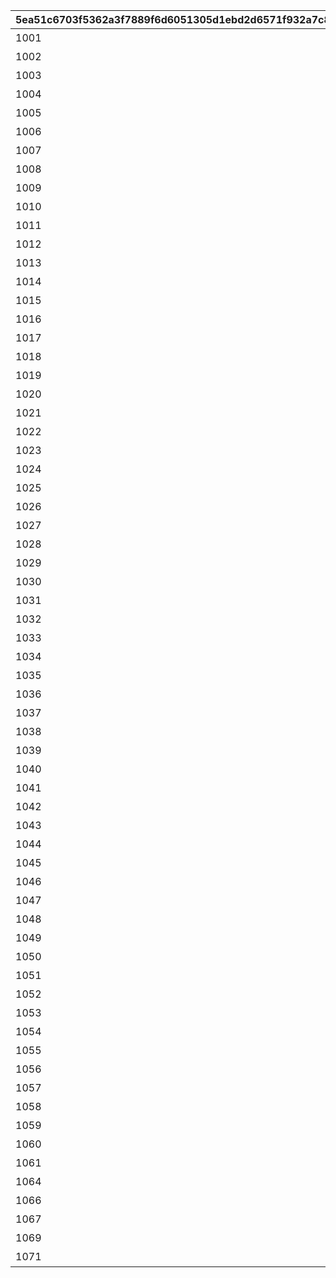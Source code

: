 |5ea51c6703f5362a3f7889f6d6051305d1ebd2d6571f932a7c8f343fc30e0db2|bed354371921a38f19ea2a843e75e336da6ad2f321d5966ce50d8500b5aaead3|32cc80d376192a178e076890befec6dee7b33e47e756ff82285b498e3a116986|6e082b00ffb9733fdc85f8e3bd1dcbdda698066c37cfc0552f21b34f475b059e|7e6e5f891e4ce07ab96cab38fea64fbb4537f11297bca87c2fdd7a73de62597a|e29502e53aef3e76254c61377b7989211910932fee55a30c484059682b6dbfaf|735257b2aa59a540eccbedf381a5dfda94a6bfdb02160c4c81be0397ccfabeb6|e1c8598326ed14feeb355063e06a0c4844bc4a13a6bb416fbc82a62f45c45641|a62a9f5ad47bd196652591b2205d4d8521790eccc4319cc285c7ab73184c8cff|8127a20b13350564ba5956cd8488b807570ac0f47949c0a9a53516a1104cd6b3|d61dfeb358decbf6664cecb98344f3481d4557deeef83df44c23f533cebc7b2c|31c20ca96704bb3ffe713a9515e502cc85ef55d9aca1f0754cfac70fb6f98d4b|a1fd2c845c24d2a582b72b4dd3010258f8566b93cbb91dfce8b665de0460bcb6|b8f4838cdf89e74e598ba101ba6ac89c37d026b311357c6de7c827bc65e97d87|b596a6e4cd4804f1864403d18e103f56cbca564f4a8b5a66ad2bb05c80b194a9|311fc86bdaf773d925e07eb14bb1ea84dc03b94592d386c9f21fc9ecbf14bd2a|b3be5bea0bf7017a03754abdf7c1d1276d129317b4506959bd987a96507662a1|2fb04d9450c28721fa9171dee8834726ef48ad5fa6f6b5cd10292b2cf9429a6c|d11aa4945b1a534f712a9f69d98654eabe2492b18b0efd4cb9f34725b90db253|39b84df7200908514255410c902565c4cd6a304303577dc69bd1a40d2061e007|
| --- | --- | --- | --- | --- | --- | --- | --- | --- | --- | --- | --- | --- | --- | --- | --- | --- | --- | --- | --- |
|1001|1|和行会成员互相合作\n打倒强大的怪物吧！|101011|团队战开始！培养角色\n打倒怪物吧！|101011|0|0|0|2020/05/07 5:00:00|2020/05/14 23:59:59|2020/05/15|2020/06/02 4:59:59|2020/05/15|2020/05/18 15:00:00|2020/06/02 4:59:59|90|40004|25|0|
|1002|1|和行会成员互相合作\n打倒强大的怪物吧！|101021|团队战开始！培养角色\n打倒怪物吧！|101021|0|0|0|2020/06/02 5:00:00|2020/06/07 23:59:59|2020/06/08|2020/06/30 4:59:59|2020/06/08|2020/06/12 15:00:00|2020/06/30 4:59:59|90|40004|25|0|
|1003|1|和行会成员互相合作\n打倒强大的怪物吧！|101042|团队战开始！培养角色\n打倒怪物吧！|101042|0|0|0|2020/06/30 5:00:00|2020/07/05 23:59:59|2020/07/06|2020/07/28 4:59:59|2020/07/06|2020/07/09 15:00:00|2020/07/28 4:59:59|90|40004|25|0|
|1004|1|和行会成员互相合作\n打倒强大的怪物吧！|101161|团队战开始！培养角色\n打倒怪物吧！|101161|0|0|0|2020/07/28 5:00:00|2020/08/02 23:59:59|2020/08/03|2020/08/25 4:59:59|2020/08/03|2020/08/06 15:00:00|2020/08/25 4:59:59|90|40004|25|0|
|1005|1|和行会成员互相合作\n打倒强大的怪物吧！|101171|团队战开始！培养角色\n打倒怪物吧！|101171|0|0|0|2020/08/24 5:00:00|2020/08/29 23:59:59|2020/08/30|2020/09/22 4:59:59|2020/08/30|2020/09/02 15:00:00|2020/09/22 4:59:59|90|40004|25|0|
|1006|1|和行会成员互相合作\n打倒强大的怪物吧！|101191|团队战开始！培养角色\n打倒怪物吧！|101191|0|0|0|2020/09/22 5:00:00|2020/09/27 23:59:59|2020/09/28|2020/10/20 4:59:59|2020/09/28|2020/09/30 15:00:00|2020/10/20 4:59:59|90|40004|25|0|
|1007|1|和行会成员互相合作\n打倒强大的怪物吧！|101202|团队战开始！培养角色\n打倒怪物吧！|101202|0|0|0|2020/10/20 5:00:00|2020/10/25 23:59:59|2020/10/26|2020/11/17 4:59:59|2020/10/26|2020/10/29 15:00:00|2020/11/17 4:59:59|90|40004|25|0|
|1008|1|和行会成员互相合作\n打倒强大的怪物吧！|101292|团队战开始！培养角色\n打倒怪物吧！|101292|0|0|0|2020/11/17 5:00:00|2020/11/22 23:59:59|2020/11/23|2020/12/14 4:59:59|2020/11/23|2020/11/26 15:00:00|2020/12/14 4:59:59|90|40004|25|0|
|1009|1|和行会成员互相合作\n打倒强大的怪物吧！|101302|团队战开始！培养角色\n打倒怪物吧！|101302|0|0|0|2020/12/14 5:00:00|2020/12/19 23:59:59|2020/12/20|2021/01/12 4:59:59|2020/12/20|2020/12/23 15:00:00|2021/01/12 4:59:59|90|40004|25|0|
|1010|1|和行会成员互相合作\n打倒强大的怪物吧！|101441|团队战开始！培养角色\n打倒怪物吧！|101441|0|0|0|2021/01/12 5:00:00|2021/01/17 23:59:59|2021/01/18|2021/02/05 4:59:59|2021/01/18|2021/01/21 15:00:00|2021/02/05 4:59:59|90|40004|25|0|
|1011|1|和行会成员互相合作\n打倒强大的怪物吧！|101452|团队战开始！培养角色\n打倒怪物吧！|101452|0|0|0|2021/02/05 5:00:00|2021/02/10 23:59:59|2021/02/11|2021/03/09 4:59:59|2021/02/11|2021/02/23 15:00:00|2021/03/09 4:59:59|90|40004|25|0|
|1012|1|和行会成员互相合作\n打倒强大的怪物吧！|101562|团队战开始！培养角色\n打倒怪物吧！|101562|0|0|0|2021/03/09 5:00:00|2021/03/14 23:59:59|2021/03/15|2021/04/11 4:59:59|2021/03/15|2021/03/18 15:00:00|2021/04/11 4:59:59|90|40004|25|0|
|1013|1|和行会成员互相合作\n打倒强大的怪物吧！|101011|团队战开始！培养角色\n打倒怪物吧！|101011|0|0|0|2021/04/11 5:00:00|2021/04/16 23:59:59|2021/04/17|2021/05/09 4:59:59|2021/04/17|2021/04/20 15:00:00|2021/05/09 4:59:59|90|40004|25|0|
|1014|1|和行会成员互相合作\n打倒强大的怪物吧！|101021|团队战开始！培养角色\n打倒怪物吧！|101021|0|0|0|2021/05/09 5:00:00|2021/05/14 23:59:59|2021/05/15|2021/06/08 4:59:59|2021/05/15|2021/05/19 15:00:00|2021/06/08 4:59:59|90|40004|25|0|
|1015|1|和行会成员互相合作\n打倒强大的怪物吧！|101042|团队战开始！培养角色\n打倒怪物吧！|101042|0|0|0|2021/06/08 5:00:00|2021/06/13 23:59:59|2021/06/14|2021/07/06 4:59:59|2021/06/14|2021/06/17 15:00:00|2021/07/06 4:59:59|90|40004|25|0|
|1016|1|和行会成员互相合作\n打倒强大的怪物吧！|101162|团队战开始！培养角色\n打倒怪物吧！|101162|0|0|0|2021/07/06 5:00:00|2021/07/11 23:59:59|2021/07/12|2021/08/03 4:59:59|2021/07/12|2021/07/15 15:00:00|2021/08/03 4:59:59|90|40004|25|0|
|1017|1|和行会成员互相合作\n打倒强大的怪物吧！|101172|团队战开始！培养角色\n打倒怪物吧！|101172|0|0|0|2021/08/03 5:00:00|2021/08/08 23:59:59|2021/08/09|2021/08/31 4:59:59|2021/08/09|2021/08/12 15:00:00|2021/08/31 4:59:59|90|40004|25|0|
|1018|1|和行会成员互相合作\n打倒强大的怪物吧！|101192|团队战开始！培养角色\n打倒怪物吧！|101192|0|0|0|2021/08/31 5:00:00|2021/09/05 23:59:59|2021/09/06|2021/09/28 4:59:59|2021/09/06|2021/09/09 15:00:00|2021/09/28 4:59:59|90|40004|25|0|
|1019|1|和行会成员互相合作\n打倒强大的怪物吧！|101202|团队战开始！培养角色\n打倒怪物吧！|101202|0|0|0|2021/09/28 5:00:00|2021/10/03 23:59:59|2021/10/04|2021/10/26 4:59:59|2021/10/04|2021/10/08 15:00:00|2021/10/26 4:59:59|90|40004|25|0|
|1020|1|和行会成员互相合作\n打倒强大的怪物吧！|101292|团队战开始！培养角色\n打倒怪物吧！|101292|0|0|0|2021/10/26 5:00:00|2021/10/31 23:59:59|2021/11/01|2021/11/24 4:59:59|2021/11/01|2021/11/04 15:00:00|2021/11/24 4:59:59|90|40004|25|0|
|1021|1|和行会成员互相合作\n打倒强大的怪物吧！|101302|团队战开始！培养角色\n打倒怪物吧！|101302|0|0|0|2021/11/24 5:00:00|2021/11/29 23:59:59|2021/11/30|2021/12/25 4:59:59|2021/11/30|2021/12/03 15:00:00|2021/12/25 4:59:59|90|40004|25|0|
|1022|1|和行会成员互相合作\n打倒强大的怪物吧！|101441|团队战开始！培养角色\n打倒怪物吧！|101441|0|0|0|2021/12/25 5:00:00|2021/12/30 23:59:59|2021/12/31|2022/01/22 4:59:59|2021/12/31|2021/12/31 15:00:00|2022/01/22 4:59:59|90|40004|25|0|
|1023|1|和行会成员互相合作\n打倒强大的怪物吧！|101452|团队战开始！培养角色\n打倒怪物吧！|101452|0|0|0|2022/01/22 5:00:00|2022/01/27 23:59:59|2022/01/28|2022/02/22 4:59:59|2022/01/28|2022/01/29 15:00:00|2022/02/22 4:59:59|90|40004|25|0|
|1024|1|和行会成员互相合作\n打倒强大的怪物吧！|101562|团队战开始！培养角色\n打倒怪物吧！|101562|0|0|0|2022/02/22 5:00:00|2022/02/27 23:59:59|2022/02/28|2022/03/24 4:59:59|2022/02/28|2022/03/03 15:00:00|2022/03/24 4:59:59|90|40004|25|0|
|1025|1|和行会成员互相合作\n打倒强大的怪物吧！|101011|团队战开始！培养角色\n打倒怪物吧！|101011|0|0|0|2022/03/25 5:00:00|2022/03/30 23:59:59|2022/03/31|2022/04/24 4:59:59|2022/03/31|2022/04/07 15:00:00|2022/04/24 4:59:59|90|40004|25|0|
|1026|1|和行会成员互相合作\n打倒强大的怪物吧！|101021|团队战开始！培养角色\n打倒怪物吧！|101021|0|0|0|2022/04/24 5:00:00|2022/04/28 23:59:59|2022/04/29|2022/05/26 4:59:59|2022/04/29|2022/05/07 15:00:00|2022/05/26 4:59:59|90|40004|25|0|
|1027|1|和行会成员互相合作\n打倒强大的怪物吧！|101042|团队战开始！培养角色\n打倒怪物吧！|101042|0|0|0|2022/05/26 5:00:00|2022/05/30 23:59:59|2022/05/31|2022/06/25 4:59:59|2022/05/31|2022/06/02 15:00:00|2022/06/25 4:59:59|90|40004|25|0|
|1028|1|和行会成员互相合作\n打倒强大的怪物吧！|101162|团队战开始！培养角色\n打倒怪物吧！|101162|0|0|0|2022/06/25 5:00:00|2022/06/29 23:59:59|2022/6/30|2022/07/26 4:59:59|2022/6/30|2022/07/04 15:00:00|2022/07/26 4:59:59|90|40004|25|0|
|1029|1|和行会成员互相合作\n打倒强大的怪物吧！|101172|团队战开始！培养角色\n打倒怪物吧！|101172|0|0|0|2022/07/26 5:00:00|2022/07/30 23:59:59|2022/7/31|2022/08/26 4:59:59|2022/7/31|2022/08/05 15:00:00|2022/08/26 4:59:59|90|40004|25|0|
|1030|1|和行会成员互相合作\n打倒强大的怪物吧！|101192|团队战开始！培养角色\n打倒怪物吧！|101192|0|0|0|2022/08/26 5:00:00|2022/08/30 23:59:59|2022/8/31|2022/09/25 4:59:59|2022/8/31|2022/09/09 15:00:00|2022/09/25 4:59:59|90|40004|25|0|
|1031|1|和行会成员互相合作\n打倒强大的怪物吧！|101202|团队战开始！培养角色\n打倒怪物吧！|101202|0|0|0|2022/09/25 5:00:00|2022/09/29 23:59:59|2022/9/30|2022/10/26 4:59:59|2022/9/30|2022/10/10 15:00:00|2022/10/26 4:59:59|90|40004|25|0|
|1032|1|和行会成员互相合作\n打倒强大的怪物吧！|101292|团队战开始！培养角色\n打倒怪物吧！|101292|0|0|0|2022/10/26 5:00:00|2022/10/30 23:59:59|2022/10/31|2022/11/25 4:59:59|2022/10/31|2022/11/03 15:00:00|2022/11/25 4:59:59|90|40004|25|0|
|1033|1|和行会成员互相合作\n打倒强大的怪物吧！|101302|团队战开始！培养角色\n打倒怪物吧！|101302|0|0|0|2022/11/25 5:00:00|2022/11/29 23:59:59|2022/11/30|2022/12/26 4:59:59|2022/11/30|2022/12/05 15:00:00|2022/12/26 4:59:59|90|40004|25|0|
|1034|1|和行会成员互相合作\n打倒强大的怪物吧！|101441|团队战开始！培养角色\n打倒怪物吧！|101441|0|0|0|2022/12/26 5:00:00|2022/12/30 23:59:59|2022/12/31|2023/1/26 4:59:59|2022/12/31|2023/01/06 15:00:00|2023/1/26 4:59:59|90|40004|25|0|
|1035|1|和行会成员互相合作\n打倒强大的怪物吧！|101452|团队战开始！培养角色\n打倒怪物吧！|101452|0|0|0|2023/1/26 5:00:00|2023/01/30 23:59:59|2023/1/31|2023/2/23 4:59:59|2023/1/31|2023/02/06 15:00:00|2023/2/23 4:59:59|90|40004|25|0|
|1036|1|和行会成员互相合作\n打倒强大的怪物吧！|101562|团队战开始！培养角色\n打倒怪物吧！|101562|0|0|0|2023/2/23 5:00:00|2023/02/27 23:59:59|2023/2/28|2023/3/26 4:59:59|2023/2/28|2023/03/06 15:00:00|2023/3/26 4:59:59|90|40004|25|0|
|1037|1|和行会成员互相合作\n打倒强大的怪物吧！|101011|团队战开始！培养角色\n打倒怪物吧！|101011|0|0|0|2023/3/26 5:00:00|2023/03/30 23:59:59|2023/3/31|2023/4/23 4:59:59|2023/3/31|2023/04/07 15:00:00|2023/4/23 4:59:59|90|40004|25|0|
|1038|1|和行会成员互相合作\n打倒强大的怪物吧！|101021|团队战开始！培养角色\n打倒怪物吧！|101021|0|0|0|2023/4/23 5:00:00|2023/04/27 23:59:59|2023/4/28|2023/5/26 4:59:59|2023/4/28|2023/05/05 15:00:00|2023/5/26 4:59:59|90|40004|25|0|
|1039|1|和行会成员互相合作\n打倒强大的怪物吧！|101042|团队战开始！培养角色\n打倒怪物吧！|101042|0|0|0|2023/5/26 5:00:00|2023/05/30 23:59:59|2023/5/31|2023/6/25 4:59:59|2023/5/31|2023/06/06 15:00:00|2023/6/25 4:59:59|90|40004|25|0|
|1040|1|和行会成员互相合作\n打倒强大的怪物吧！|101162|团队战开始！培养角色\n打倒怪物吧！|101162|0|0|0|2023/6/25 5:00:00|2023/06/29 23:59:59|2023/6/30|2023/7/26 4:59:59|2023/6/30|2023/07/06 15:00:00|2023/7/26 4:59:59|90|40004|25|0|
|1041|1|和行会成员互相合作\n打倒强大的怪物吧！|101172|团队战开始！培养角色\n打倒怪物吧！|101172|0|0|0|2023/7/26 5:00:00|2023/07/30 23:59:59|2023/7/31|2023/8/26 4:59:59|2023/7/31|2023/08/08 15:00:00|2023/8/26 4:59:59|90|40004|25|0|
|1042|1|和行会成员互相合作\n打倒强大的怪物吧！|101192|团队战开始！培养角色\n打倒怪物吧！|101192|0|0|0|2023/8/26 5:00:00|2023/08/30 23:59:59|2023/8/31|2023/9/25 4:59:59|2023/8/31|2023/09/07 15:00:00|2023/9/25 4:59:59|90|40004|25|0|
|1043|1|和行会成员互相合作\n打倒强大的怪物吧！|101202|团队战开始！培养角色\n打倒怪物吧！|101202|0|0|0|2023/9/25 5:00:00|2023/09/29 23:59:59|2023/9/30|2023/10/26 4:59:59|2023/9/30|2023/10/06 15:00:00|2023/10/26 4:59:59|90|40004|25|0|
|1044|1|和行会成员互相合作\n打倒强大的怪物吧！|101292|团队战开始！培养角色\n打倒怪物吧！|101292|0|0|0|2023/10/26 5:00:00|2023/10/30 23:59:59|2023/10/31|2023/11/25 4:59:59|2023/10/31|2023/11/07 15:00:00|2023/11/25 4:59:59|90|40004|25|0|
|1045|1|和行会成员互相合作\n打倒强大的怪物吧！|101302|团队战开始！培养角色\n打倒怪物吧！|101302|0|0|0|2023/11/25 5:00:00|2023/11/29 23:59:59|2023/11/30|2023/12/24 4:59:59|2023/11/30|2023/12/07 15:00:00|2023/12/24 4:59:59|90|40004|25|0|
|1046|1|和行会成员互相合作\n打倒强大的怪物吧！|101441|团队战开始！培养角色\n打倒怪物吧！|101441|0|0|0|2023/12/24 5:00:00|2023/12/28 23:59:59|2023/12/29|2024/01/26 4:59:59|2023/12/31|2024/1/05 15:00:00|2024/01/26 4:59:59|90|40004|25|0|
|1047|1|和行会成员互相合作\n打倒强大的怪物吧！|101452|团队战开始！培养角色\n打倒怪物吧！|101452|0|0|0|2024/1/26 5:00:00|2024/1/30 23:59:59|2024/1/31|2024/02/26 4:59:59|2024/1/31|2024/2/07 15:00:00|2024/02/26 4:59:59|90|40004|25|0|
|1048|1|和行会成员互相合作\n打倒强大的怪物吧！|101562|团队战开始！培养角色\n打倒怪物吧！|101562|0|0|0|2024/02/24 5:00:00|2024/02/28 23:59:59|2024/02/29|2024/03/26 4:59:59|2024/02/29|2024/03/07 15:00:00|2024/03/26 4:59:59|90|40004|25|0|
|1049|1|和行会成员互相合作\n打倒强大的怪物吧！|101011|团队战开始！培养角色\n打倒怪物吧！|101011|0|0|0|2024/03/24 5:00:00|2024/03/28 23:59:59|2024/03/29|2024/04/25 4:59:59|2024/03/29|2024/04/08 15:00:00|2024/04/25 4:59:59|90|40004|25|0|
|1050|1|和行会成员互相合作\n打倒强大的怪物吧！|101021|团队战开始！培养角色\n打倒怪物吧！|101021|0|0|0|2024/04/25 5:00:00|2024/04/29 23:59:59|2024/04/30|2024/05/25 4:59:59|2024/04/30|2024/05/07 15:00:00|2024/05/25 4:59:59|90|40004|25|0|
|1051|1|和行会成员互相合作\n打倒强大的怪物吧！|101042|团队战开始！培养角色\n打倒怪物吧！|101042|0|0|0|2024/05/26 5:00:00|2024/05/30 23:59:59|2024/05/31|2024/06/23 4:59:59|2024/05/31|2024/06/07 15:00:00|2024/06/23 4:59:59|90|40004|25|0|
|1052|1|和行会成员互相合作\n打倒强大的怪物吧！|101162|团队战开始！培养角色\n打倒怪物吧！|101162|0|0|0|2024/06/23 5:00:00|2024/06/27 23:59:59|2024/06/28|2024/07/26 4:59:59|2024/06/28|2024/07/05 15:00:00|2024/07/26 4:59:59|90|40004|25|0|
|1053|1|和行会成员互相合作\n打倒强大的怪物吧！|101172|团队战开始！培养角色\n打倒怪物吧！|101172|0|0|0|2024/07/26 5:00:00|2024/07/30 23:59:59|2024/07/31|2024/08/25 4:59:59|2024/07/31|2024/08/08 15:00:00|2024/08/25 4:59:59|90|40004|25|0|
|1054|1|和行会成员互相合作\n打倒强大的怪物吧！|101192|团队战开始！培养角色\n打倒怪物吧！|101192|0|0|0|2024/08/25 5:00:00|2024/08/29 23:59:59|2024/08/30|2024/09/25 4:59:59|2024/08/30|2024/09/06 15:00:00|2024/09/25 4:59:59|90|40004|25|0|
|1055|1|和行会成员互相合作\n打倒强大的怪物吧！|101202|团队战开始！培养角色\n打倒怪物吧！|101202|0|0|0|2024/09/25 5:00:00|2024/09/29 23:59:59|2024/09/30|2024/10/26 4:59:59|2024/09/30|2024/10/09 15:00:00|2024/10/26 4:59:59|90|40004|25|0|
|1056|1|和行会成员互相合作\n打倒强大的怪物吧！|101292|团队战开始！培养角色\n打倒怪物吧！|101292|0|0|0|2024/10/26 5:00:00|2024/10/30 23:59:59|2024/10/31|2024/11/24 4:59:59|2024/10/31|2024/11/07 15:00:00|2024/11/24 4:59:59|90|40004|25|0|
|1057|1|和行会成员互相合作\n打倒强大的怪物吧！|101302|团队战开始！培养角色\n打倒怪物吧！|101302|0|0|0|2024/11/24 5:00:00|2024/11/28 23:59:59|2024/11/29|2024/12/26 4:59:59|2024/11/29|2024/12/06 15:00:00|2024/12/26 4:59:59|90|40004|25|0|
|1058|1|和行会成员互相合作\n打倒强大的怪物吧！|101441|团队战开始！培养角色\n打倒怪物吧！|101441|0|0|0|2024/12/26 5:00:00|2024/12/30 23:59:59|2024/12/31|2025/01/22 4:59:59|2024/12/31|2025/01/08 15:00:00|2025/01/22 4:59:59|90|40004|25|0|
|1059|1|和行会成员互相合作\n打倒强大的怪物吧！|101452|团队战开始！培养角色\n打倒怪物吧！|101452|0|0|0|2025/01/22 5:00:00|2025/01/26 23:59:59|2025/01/27|2025/02/21 4:59:59|2025/01/27|2025/02/08 15:00:00|2025/02/21 4:59:59|90|40004|25|0|
|1060|1|和行会成员互相合作\n打倒强大的怪物吧！|101562|团队战开始！培养角色\n打倒怪物吧！|101562|0|0|0|2025/02/21 5:00:00|2025/02/25 23:59:59|2025/02/26|2025/03/26 4:59:59|2025/02/26|2025/03/06 15:00:00|2025/03/26 4:59:59|90|40004|25|0|
|1061|1|和行会成员互相合作\n打倒强大的怪物吧！|101011|团队战开始！培养角色\n打倒怪物吧！|101011|0|0|0|2025/03/26 5:00:00|2025/03/30 23:59:59|2025/03/31|2025/04/25 4:59:59|2025/03/31|2025/04/07 15:00:00|2025/04/25 4:59:59|90|40004|25|0|
|1064|1|和行会成员互相合作\n打倒强大的怪物吧！|101042|团队战开始！培养角色\n打倒怪物吧！|101042|0|0|0|2025/04/25 5:00:00|2025/04/29 23:59:59|2025/04/30|2025/05/25 4:59:59|2025/04/30|2025/05/08 15:00:00|2025/05/25 4:59:59|90|40004|25|0|
|1066|1|和行会成员互相合作\n打倒强大的怪物吧！|101172|团队战开始！培养角色\n打倒怪物吧！|101172|0|0|0|2025/05/25 5:00:00|2025/05/29 23:59:59|2025/05/30|2025/06/25 04:59:59|2025/05/30|2025/06/06 15:00:00|2025/06/25 04:59:59|90|40004|25|0|
|1067|1|和行会成员互相合作\n打倒强大的怪物吧！|101192|团队战开始！培养角色\n打倒怪物吧！|101192|0|0|0|2025/06/25 5:00:00|2025/06/29 23:59:59|2025/06/30|2025/07/25 04:59:59|2025/06/30|2025/07/08 15:00:00|2025/07/25 04:59:59|90|40004|25|0|
|1069|1|和行会成员互相合作\n打倒强大的怪物吧！|101292|团队战开始！培养角色\n打倒怪物吧！|101292|0|0|0|2025/07/25 5:00:00|2025/07/29 23:59:59|2025/07/30|2025/08/25 04:59:59|2025/07/30|2025/08/04 15:00:00|2025/08/25 04:59:59|90|40004|25|0|
|1071|1|和行会成员互相合作\n打倒强大的怪物吧！|101441|团队战开始！培养角色\n打倒怪物吧！|101441|0|0|0|2025/08/25 5:00:00|2025/08/29 23:59:59|2025/08/30|2025/09/25 04:59:59|2025/08/30|2025/09/04 15:00:00|2025/09/25 04:59:59|90|40004|25|0|